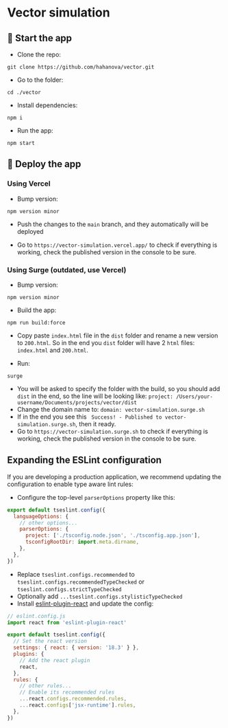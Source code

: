 # Vector simulation

## 🚀 Start the app

- Clone the repo:
```
git clone https://github.com/hahanova/vector.git
```
- Go to the folder:
```
cd ./vector
```
- Install dependencies:
```
npm i
```
- Run the app:
```
npm start
```

## 🔧 Deploy the app

### Using Vercel

- Bump version:
```
npm version minor
```
- Push the changes to the `main` branch, and they automatically will be deployed

- Go to `https://vector-simulation.vercel.app/` to check if everything is working, check the published version in the console to be sure.

### Using Surge (outdated, use Vercel)

- Bump version:
```
npm version minor
```
- Build the app:
```
npm run build:force
```
- Copy paste `index.html` file in the `dist` folder and rename a new version to `200.html`. So in the end you `dist` folder will have 2 `html` files: `index.html` and `200.html`.

- Run:
```
surge
```
- You will be asked to specify the folder with the build, so you should add `dist` in the end, so the line will be looking like: `project: /Users/your-username/Documents/projects/vector/dist`
- Change the domain name to: `domain: vector-simulation.surge.sh`
- If in the end you see this ` Success! - Published to vector-simulation.surge.sh`, then it ready.
- Go to `https://vector-simulation.surge.sh` to check if everything is working, check the published version in the console to be sure.

## Expanding the ESLint configuration

If you are developing a production application, we recommend updating the configuration to enable type aware lint rules:

- Configure the top-level `parserOptions` property like this:

```js
export default tseslint.config({
  languageOptions: {
    // other options...
    parserOptions: {
      project: ['./tsconfig.node.json', './tsconfig.app.json'],
      tsconfigRootDir: import.meta.dirname,
    },
  },
})
```

- Replace `tseslint.configs.recommended` to `tseslint.configs.recommendedTypeChecked` or `tseslint.configs.strictTypeChecked`
- Optionally add `...tseslint.configs.stylisticTypeChecked`
- Install [eslint-plugin-react](https://github.com/jsx-eslint/eslint-plugin-react) and update the config:

```js
// eslint.config.js
import react from 'eslint-plugin-react'

export default tseslint.config({
  // Set the react version
  settings: { react: { version: '18.3' } },
  plugins: {
    // Add the react plugin
    react,
  },
  rules: {
    // other rules...
    // Enable its recommended rules
    ...react.configs.recommended.rules,
    ...react.configs['jsx-runtime'].rules,
  },
})
```
